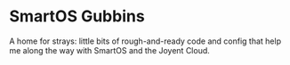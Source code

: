 # SmartOS Gubbins

A home for strays: little bits of rough-and-ready code and config
that help me along the way with SmartOS and the Joyent Cloud.
